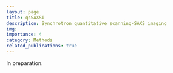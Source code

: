 ```yaml
---
layout: page
title: qsSAXSI
description: Synchrotron quantitative scanning-SAXS imaging
img:
importance: 4
category: Methods
related_publications: true
---
```


In preparation.